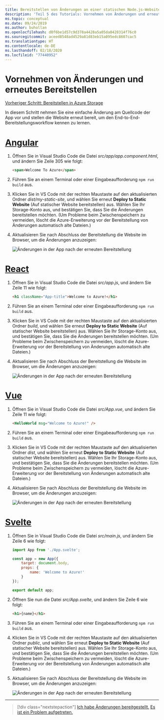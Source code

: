 ```yaml
---
title: Bereitstellen von Änderungen an einer statischen Node.js-Website in Visual Studio Code
description: 'Teil 5 des Tutorials: Vornehmen von Änderungen und erneutes Bereitstellen'
ms.topic: conceptual
ms.date: 09/24/2019
ms.author: buhollan
ms.openlocfilehash: d0f6be1d57c9d378a4428a5a05da0428314f76c0
ms.sourcegitcommit: aceed8548ad4529a81d83eb15a095edc8607cac5
ms.translationtype: HT
ms.contentlocale: de-DE
ms.lasthandoff: 02/18/2020
ms.locfileid: "77440952"
---
```

# <a name="make-changes-and-redeploy"></a>Vornehmen von Änderungen und erneutes Bereitstellen

[Vorheriger Schritt: Bereitstellen in Azure Storage](tutorial-vscode-static-website-node-04.md)

In diesem Schritt nehmen Sie eine einfache Änderung am Quellcode der App vor und stellen die Website erneut bereit, um den End-to-End-Bereitstellungsworkflow kennen zu lernen.

# <a name="angular"></a>[Angular](#tab/angular)

1. Öffnen Sie in Visual Studio Code die Datei _src/app/app.component.html_, und ändern Sie Zeile 305 wie folgt:

    ```html
    <span>Welcome To Azure</span>
    ```

1. Führen Sie an einem Terminal oder einer Eingabeaufforderung `npm run build` aus.

1. Klicken Sie in VS Code mit der rechten Maustaste auf den aktualisierten Ordner _dist/my-static-site_, und wählen Sie erneut **Deploy to Static Website** (Auf statischer Website bereitstellen) aus. Wählen Sie Ihr Storage-Konto aus, und bestätigen Sie, dass Sie die Änderungen bereitstellen möchten. (Um Probleme beim Zwischenspeichern zu vermeiden, löscht die Azure-Erweiterung vor der Bereitstellung von Änderungen automatisch alte Dateien.)

1. Aktualisieren Sie nach Abschluss der Bereitstellung die Website im Browser, um die Änderungen anzuzeigen:

    ![Änderungen in der App nach der erneuten Bereitstellung](media/static-website/updated-azure-app-angular.png)

# <a name="react"></a>[React](#tab/react)

1. Öffnen Sie in Visual Studio Code die Datei _src/app.js_, und ändern Sie Zeile 11 wie folgt:

    ```html
    <h1 className="App-title">Welcome to Azure!</h1>
    ```

1. Führen Sie an einem Terminal oder einer Eingabeaufforderung `npm run build` aus.

1. Klicken Sie in VS Code mit der rechten Maustaste auf den aktualisierten Ordner _build_, und wählen Sie erneut **Deploy to Static Website** (Auf statischer Website bereitstellen) aus. Wählen Sie Ihr Storage-Konto aus, und bestätigen Sie, dass Sie die Änderungen bereitstellen möchten. (Um Probleme beim Zwischenspeichern zu vermeiden, löscht die Azure-Erweiterung vor der Bereitstellung von Änderungen automatisch alte Dateien.)

1. Aktualisieren Sie nach Abschluss der Bereitstellung die Website im Browser, um die Änderungen anzuzeigen:

    ![Änderungen in der App nach der erneuten Bereitstellung](media/static-website/updated-azure-app-react.png)

# <a name="vue"></a>[Vue](#tab/vue)

1. Öffnen Sie in Visual Studio Code die Datei _src/App.vue_, und ändern Sie Zeile 11 wie folgt:

    ```html
    <HelloWorld msg="Welcome to Azure!" />
    ```

1. Führen Sie an einem Terminal oder einer Eingabeaufforderung `npm run build` aus.

1. Klicken Sie in VS Code mit der rechten Maustaste auf den aktualisierten Ordner _dist_, und wählen Sie erneut **Deploy to Static Website** (Auf statischer Website bereitstellen) aus. Wählen Sie Ihr Storage-Konto aus, und bestätigen Sie, dass Sie die Änderungen bereitstellen möchten. (Um Probleme beim Zwischenspeichern zu vermeiden, löscht die Azure-Erweiterung vor der Bereitstellung von Änderungen automatisch alte Dateien.)

1. Aktualisieren Sie nach Abschluss der Bereitstellung die Website im Browser, um die Änderungen anzuzeigen:

    ![Änderungen in der App nach der erneuten Bereitstellung](media/static-website/updated-azure-app-vue.png)

# <a name="svelte"></a>[Svelte](#tab/svelte)

1. Öffnen Sie in Visual Studio Code die Datei _src/main.js_, und ändern Sie Zeile 6 wie folgt:

    ```js
    import App from './App.svelte';

    const app = new App({
        target: document.body,
        props: {
            name: 'Welcome to Azure!'
        }
    });

    export default app;
    ```

2. Öffnen Sie nun die Datei _src/App.svelte_, und ändern Sie Zeile 6 wie folgt:

    ```html
    <h1>{name}</h1>
    ```

1. Führen Sie an einem Terminal oder einer Eingabeaufforderung `npm run build` aus.

1. Klicken Sie in VS Code mit der rechten Maustaste auf den aktualisierten Ordner _public_, und wählen Sie erneut **Deploy to Static Website** (Auf statischer Website bereitstellen) aus. Wählen Sie Ihr Storage-Konto aus, und bestätigen Sie, dass Sie die Änderungen bereitstellen möchten. (Um Probleme beim Zwischenspeichern zu vermeiden, löscht die Azure-Erweiterung vor der Bereitstellung von Änderungen automatisch alte Dateien.)

1. Aktualisieren Sie nach Abschluss der Bereitstellung die Website im Browser, um die Änderungen anzuzeigen:

    ![Änderungen in der App nach der erneuten Bereitstellung](media/static-website/updated-azure-app-svelte.png)

---

> [!div class="nextstepaction"]
> [Ich habe Änderungen bereitgestellt.](tutorial-vscode-static-website-node-06.md) [Es ist ein Problem aufgetreten.](https://www.research.net/r/PWZWZ52?tutorial=node-deployment-staticwebsite&step=code-change)
